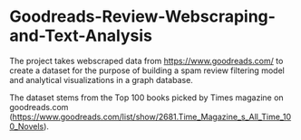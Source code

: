 # Goodreads-Review-Webscraping-and-Text-Analysis

The project takes webscraped data from https://www.goodreads.com/ to create a dataset for the purpose of building a spam review filtering model and analytical visualizations in a graph database.

The dataset stems from the Top 100 books picked by Times magazine on goodreads.com (https://www.goodreads.com/list/show/2681.Time_Magazine_s_All_Time_100_Novels).
